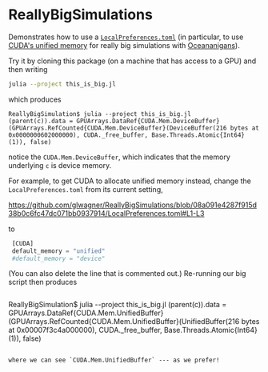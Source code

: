 # ReallyBigSimulations

Demonstrates how to use a [`LocalPreferences.toml`](https://juliapackaging.github.io/Preferences.jl/stable/) (in particular, to use [CUDA's unified memory](https://cuda.juliagpu.org/stable/usage/memory/#Unified-memory) for really big simulations with [Oceananigans](https://github.com/CliMA/Oceananigans.jl)).

Try it by cloning this package (on a machine that has access to a GPU) and then writing

```bash
julia --project this_is_big.jl
```

which produces

```
ReallyBigSimulation$ julia --project this_is_big.jl
(parent(c)).data = GPUArrays.DataRef{CUDA.Mem.DeviceBuffer}(GPUArrays.RefCounted{CUDA.Mem.DeviceBuffer}(DeviceBuffer(216 bytes at 0x0000000602000000), CUDA._free_buffer, Base.Threads.Atomic{Int64}(1)), false)
```

notice the `CUDA.Mem.DeviceBuffer`, which indicates that the memory underlying `c` is device memory.

For example, to get CUDA to allocate unified memory instead, change the `LocalPreferences.toml` from its current setting,

https://github.com/glwagner/ReallyBigSimulations/blob/08a091e4287f915d38b0c6fc47dc071bb0937914/LocalPreferences.toml#L1-L3

to 

```julia
 [CUDA] 
 default_memory = "unified" 
 #default_memory = "device"
```

(You can also delete the line that is commented out.) Re-running our big script then produces

```
```
ReallyBigSimulation$ julia --project this_is_big.jl
(parent(c)).data = GPUArrays.DataRef{CUDA.Mem.UnifiedBuffer}(GPUArrays.RefCounted{CUDA.Mem.UnifiedBuffer}(UnifiedBuffer(216 bytes at 0x00007f3c4a000000), CUDA._free_buffer, Base.Threads.Atomic{Int64}(1)), false)
```

where we can see `CUDA.Mem.UnifiedBuffer` --- as we prefer!
